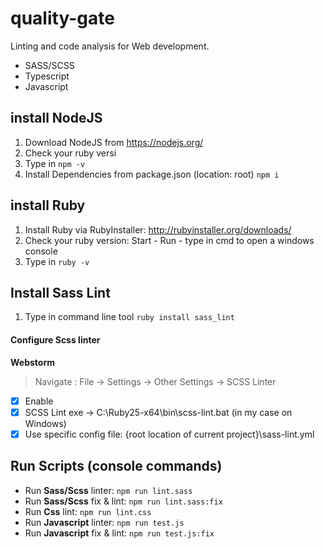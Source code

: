 # quality-gate
Linting and code analysis for Web development.
- SASS/SCSS
- Typescript
- Javascript

## install NodeJS
1. Download NodeJS from https://nodejs.org/
2. Check your ruby versi
3. Type in ``npm -v``
4. Install Dependencies from package.json (location: root) ``npm i``

## install Ruby
1. Install Ruby via RubyInstaller: http://rubyinstaller.org/downloads/
2. Check your ruby version: Start - Run - type in cmd to open a windows console
3. Type in ``ruby -v``

## Install Sass Lint
1. Type in command line tool ``ruby install sass_lint``

#### Configure Scss linter

**Webstorm**
> Navigate : File -> Settings -> Other Settings -> SCSS Linter 
- [x] Enable
- [x] SCSS Lint exe -> C:\Ruby25-x64\bin\scss-lint.bat (in my case on Windows)
- [x] Use specific config file: {root location of current project}\sass-lint.yml

## Run Scripts (console commands)
* Run **Sass/Scss** linter: ``npm run lint.sass``
* Run **Sass/Scss** fix & lint: ``npm run lint.sass:fix``
* Run **Css** lint: ``npm run lint.css``
* Run **Javascript** linter: ``npm run test.js``
* Run **Javascript** fix & lint: ``npm run test.js:fix``
